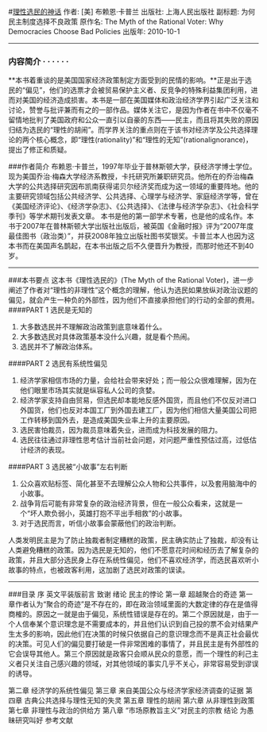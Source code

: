 #[理性选民的神话](https://book.douban.com/subject/5348296/)
作者:  [美] 布赖恩·卡普兰
出版社: 上海人民出版社
副标题: 为何民主制度选择不良政策
原作名: The Myth of the Rational Voter: Why Democracies Choose Bad Policies
出版年: 2010-10-1
***
### 内容简介  · · · · · ·
**本书着重谈的是美国国家经济政策制定方面受到的民情的影响。**正是出于选民的“偏见”，他们的选票才会被贸易保护主义者、反竞争的特殊利益集团利用，进而对美国的经济造成损害。本书是一部在美国媒体和政治经济学界引起广泛关注和讨论，赞誉与批评兼而有之的一部作品。媒体关注它，是因为作者在书中不仅毫不留情地批判了美国政府和公众一直引以自豪的东西——民主，而且将其失败的原因归结为选民的“理性的胡闹”。而学界关注的重点则在于该书对经济学及公共选择理论的两个核心概念，即“理性(rationality)”和“理性的无知”(rationalignorance)，提出了修正和质疑。

###作者简介 
布赖恩·卡普兰，1997年毕业于普林斯顿大学，获经济学博士学位。现为美国乔治·梅森大学经济系教授，卡托研究所兼职研究员。他所在的乔治梅森大学的公共选择研究因布凯南获得诺贝尔经济奖而成为这一领域的重要阵地。他的主要研究领域包括公共经济学、公共选择、心理学与经济学、家庭经济学等，曾在《美国经济评论》、《经济学杂志》、《公共选择》、《法律与经济学杂志》、《社会科学季刊》等学术期刊发表文章。
本书是他的第一部学术专著，也是他的成名作。本书于2007年在普林斯顿大学出版社出版后，被英国《金融时报》评为“2007年度最佳图书（政治类）”，并获2008年独立出版社图书奖银奖。卡普兰本人也因为这本书而在美国声名鹊起，在本书出版之后不久便晋升为教授，而那时他还不到40岁。
***
###本书要点
这本书《理性选民的》(The Myth of the Rational Voter)，进一步阐述了作者对“理性的非理性”这个概念的理解，他认为选民如果放纵对政治议题的偏见，就会产生一种负的外部性，因为他们不直接承担他们的行动的全部的费用。
####PART 1 选民是无知的
1. 大多数选民并不理解政治政策到底意味着什么。
2. 大多数选民对具体政策基本没什么兴趣，就是看个热闹。
3. 选民并不了解政治体系。

####PART 2 选民有系统性偏见
1. 经济学家相信市场的力量，会给社会带来好处；而一般公众很难理解，因为在他们眼里市场其实就是纵容私人公司的贪婪。
2. 经济学家支持自由贸易，但选民却本能地反感外国货，而且他们不仅反对进口外国货，他们也反对本国工厂到外国去建工厂，因为他们相信大量美国公司把工作转移到国外去，是造成美国失业率上升的主要原因。
3. 选民害怕裁员，因为裁员意味着失业，进而成为科技发展的阻力。
4. 选民往往通过非理性思考估计当前社会问题，对问题严重性预估过高，过低估计经济的表现。

####PART 3 选民被“小故事”左右判断
1. 公众喜欢贴标签、简化甚至不去理解公众人物和公共事件，以及套用脑海中的小故事。
2. 战争背后可能有非常复杂的政治经济背景，但在一般公众看来，这就是一个“坏人欺负弱小，英雄打抱不平出手相救”的小故事。
3. 对于选民而言，听信小故事会蒙蔽他们的政治判断。
 
人类发明民主是为了防止独裁者制定糟糕的政策，民主确实防止了独裁，却没有让人类避免糟糕的政策。因为选民是无知的，他们不愿意花时间和经历去了解复杂的政策，并且大部分选民身上存在系统性偏见，他们不喜欢经济学，而选民喜欢听小故事的特点，也被政客利用，这加剧了选民对政策的误读。
 
***
###目录
序
英文平装版前言
致谢
绪论 民主的悖论
第一章 超越聚合的奇迹
第一章作者认为“聚合的奇迹”是不存在的，即在政治领域里面的大数定律的存在是值得商榷的。原因之一就是由于偏见，系统性错误是存在的。第二个原因就是，由于一个人信奉某个意识理念是不需要成本的，并且他们认识到自己投的票不会对结果产生太多的影响，因此他们在决策的时候只依据自己的意识理念而不是真正社会最优的决策。可见人们的偏见要打破是一件非常困难的事情了，并且民主是有外部性的它会误导其他人。第三个原因就是政客只会顺从民众的意愿，而一个理性的利己主义者只关注自己感兴趣的领域，对其他领域的事实几乎不关心，非常容易受到谬误的诱导。

第二章 经济学的系统性偏见
第三章 来自美国公众与经济学家经济调查的证据
第四章 古典公共选择与理性无知的失灵
第五章 理性的胡闹
第六章 从非理性到政策
第七章 非理性与政治的供给方
第八章 “市场原教旨主义”对民主的宗教
结论 为愚昧研究叫好
参考文献
